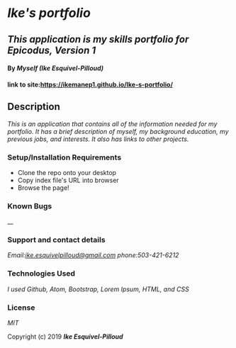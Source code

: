 # _Ike's portfolio_

## _This application is my skills portfolio for Epicodus, Version 1_

#### By _**Myself (Ike Esquivel-Pilloud)**_

#### link to site:https://ikemanep1.github.io/Ike-s-portfolio/

## Description

_This is an application that contains all of the information needed for my portfolio. It has a brief description of myself, my background education, my previous jobs, and interests. It also has links to other projects._

### Setup/Installation Requirements

* Clone the repo onto your desktop
* Copy index file's URL into browser
* Browse the page!

### Known Bugs

__

### Support and contact details

_Email:ike.esquivelpilloud@gmail.com phone:503-421-6212_

### Technologies Used

_I used Github, Atom, Bootstrap, Lorem Ipsum, HTML, and CSS_

### License

*MIT*

Copyright (c) 2019 **_Ike Esquivel-Pilloud_**
